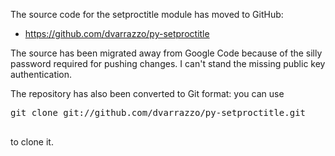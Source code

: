 The source code for the setproctitle module has moved to GitHub:

  * https://github.com/dvarrazzo/py-setproctitle

The source has been migrated away from Google Code because of the silly password required for pushing changes. I can't stand the missing public key authentication.

The repository has also been converted to Git format: you can use
<pre>
git clone git://github.com/dvarrazzo/py-setproctitle.git<br>
</pre>
to clone it.